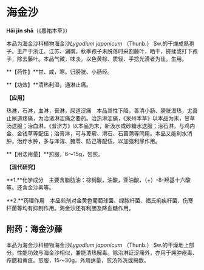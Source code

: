 # 海金沙

**Hǎi jīn shā**（《嘉祐本草》）

本品为海金沙科植物海金沙*Lygodium japonicum* （Thunb.） Sw.的干燥成熟孢子。主产于浙江、江苏、湖南。秋季孢子未脱落时采割藤叶，晒干，搓揉或打下孢子，除去藤叶。本品气微，味淡。以色黄棕、质轻、手捻光滑者为佳。生用。

**【药性】**甘、咸，寒。归膀胱、小肠经。

**【功效】**清热利湿，通淋止痛。

**【应用】**

热淋，石淋，血淋，膏淋，尿道涩痛　本品其性下降，善清小肠、膀胱湿热，尤善止尿道疼痛，为治诸淋涩痛之要药。治热淋涩痛，《泉州本草》以本品为末，甘草汤送服；治血淋，《普济方》以本品为末，新汲水或砂糖水送服；治石淋，与鸡内金、金钱草等配伍；治膏淋，可与萆薢、滑石、石菖蒲等同用。本品又能利水消肿，治疗水肿，多与泽泻、猪苓、防己等配伍，以加强利尿作用。

**【用法用量】**煎服，6～15g，包煎。

**【现代研究】**

**1.**化学成分　主要含脂肪油：棕榈酸，油酸，亚油酸，（+）-8-羟基十六酸等。还含金沙素等。

**2.**药理作用　本品煎剂对金黄色葡萄球菌、绿脓杆菌、福氏痢疾杆菌、伤寒杆菌等均有抑制作用。海金沙还有利胆及降血糖作用。

## 附药：海金沙藤

本品为海金沙科植物海金沙*Lygodium japonicum* （Thunb.） Sw.的干燥地上部分。性能功效与海金沙相似，兼能清热解毒。除治淋证涩痛外，亦用于痈肿疮毒、痄腮和黄疸。煎服，15～30g。外用适量，煎汤外洗或捣敷。
